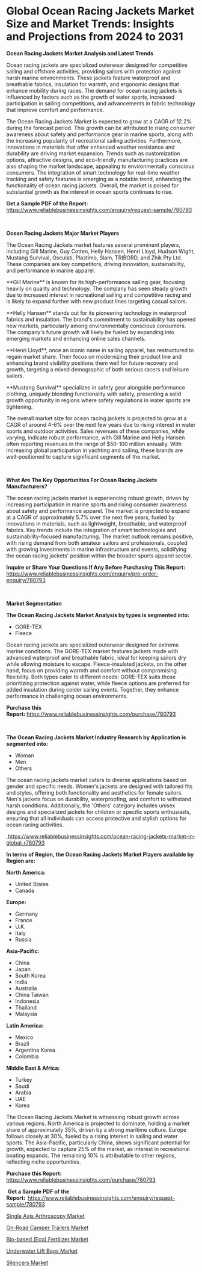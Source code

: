 <p><h1>Global Ocean Racing Jackets Market Size and Market Trends: Insights and Projections from 2024 to 2031</h1></p><p><strong>Ocean Racing Jackets Market Analysis and Latest Trends</strong></p>
<p><p>Ocean racing jackets are specialized outerwear designed for competitive sailing and offshore activities, providing sailors with protection against harsh marine environments. These jackets feature waterproof and breathable fabrics, insulation for warmth, and ergonomic designs that enhance mobility during races. The demand for ocean racing jackets is influenced by factors such as the growth of water sports, increased participation in sailing competitions, and advancements in fabric technology that improve comfort and performance.</p><p>The Ocean Racing Jackets Market is expected to grow at a CAGR of 12.2% during the forecast period. This growth can be attributed to rising consumer awareness about safety and performance gear in marine sports, along with the increasing popularity of recreational sailing activities. Furthermore, innovations in materials that offer enhanced weather resistance and durability are driving market expansion. Trends such as customization options, attractive designs, and eco-friendly manufacturing practices are also shaping the market landscape, appealing to environmentally conscious consumers. The integration of smart technology for real-time weather tracking and safety features is emerging as a notable trend, enhancing the functionality of ocean racing jackets. Overall, the market is poised for substantial growth as the interest in ocean sports continues to rise.</p></p>
<p><strong>Get a Sample PDF of the Report:&nbsp;</strong> <a href="https://www.reliablebusinessinsights.com/enquiry/request-sample/780793?utm_campaign=117&utm_medium=2&utm_source=Github&utm_content=ia&utm_term=15102024&utm_id=ocean-racing-jackets">https://www.reliablebusinessinsights.com/enquiry/request-sample/780793</a></p>
<p>&nbsp;</p>
<p><strong>Ocean Racing Jackets Major Market Players</strong></p>
<p><p>The Ocean Racing Jackets market features several prominent players, including Gill Marine, Guy Cotten, Helly Hansen, Henri Lloyd, Hudson Wight, Mustang Survival, Osculati, Plastimo, Slam, TRIBORD, and Zhik Pty Ltd. These companies are key competitors, driving innovation, sustainability, and performance in marine apparel.</p><p>**Gill Marine** is known for its high-performance sailing gear, focusing heavily on quality and technology. The company has seen steady growth due to increased interest in recreational sailing and competitive racing and is likely to expand further with new product lines targeting casual sailors.</p><p>**Helly Hansen** stands out for its pioneering technology in waterproof fabrics and insulation. The brand's commitment to sustainability has opened new markets, particularly among environmentally conscious consumers. The company's future growth will likely be fueled by expanding into emerging markets and enhancing online sales channels.</p><p>**Henri Lloyd**, once an iconic name in sailing apparel, has restructured to regain market share. Their focus on modernizing their product line and enhancing brand visibility positions them well for future recovery and growth, targeting a mixed demographic of both serious racers and leisure sailors.</p><p>**Mustang Survival** specializes in safety gear alongside performance clothing, uniquely blending functionality with safety, presenting a solid growth opportunity in regions where safety regulations in water sports are tightening.</p><p>The overall market size for ocean racing jackets is projected to grow at a CAGR of around 4-6% over the next few years due to rising interest in water sports and outdoor activities. Sales revenues of these companies, while varying, indicate robust performance, with Gill Marine and Helly Hansen often reporting revenues in the range of $50-100 million annually. With increasing global participation in yachting and sailing, these brands are well-positioned to capture significant segments of the market.</p></p>
<p>&nbsp;</p>
<p><strong>What Are The Key Opportunities For Ocean Racing Jackets Manufacturers?</strong></p>
<p><p>The ocean racing jackets market is experiencing robust growth, driven by increasing participation in marine sports and rising consumer awareness about safety and performance apparel. The market is projected to expand at a CAGR of approximately 5.7% over the next five years, fueled by innovations in materials, such as lightweight, breathable, and waterproof fabrics. Key trends include the integration of smart technologies and sustainability-focused manufacturing. The market outlook remains positive, with rising demand from both amateur sailors and professionals, coupled with growing investments in marine infrastructure and events, solidifying the ocean racing jackets' position within the broader sports apparel sector.</p></p>
<p><strong>Inquire or Share Your Questions If Any Before Purchasing This Report:</strong> <a href="https://www.reliablebusinessinsights.com/enquiry/pre-order-enquiry/780793?utm_campaign=117&utm_medium=2&utm_source=Github&utm_content=ia&utm_term=15102024&utm_id=ocean-racing-jackets">https://www.reliablebusinessinsights.com/enquiry/pre-order-enquiry/780793</a></p>
<p>&nbsp;</p>
<p><strong>Market Segmentation</strong></p>
<p><strong>The Ocean Racing Jackets Market Analysis by types is segmented into:</strong></p>
<p><ul><li>GORE-TEX</li><li>Fleece</li></ul></p>
<p><p>Ocean racing jackets are specialized outerwear designed for extreme marine conditions. The GORE-TEX market features jackets made with advanced waterproof and breathable fabric, ideal for keeping sailors dry while allowing moisture to escape. Fleece-insulated jackets, on the other hand, focus on providing warmth and comfort without compromising flexibility. Both types cater to different needs: GORE-TEX suits those prioritizing protection against water, while fleece options are preferred for added insulation during colder sailing events. Together, they enhance performance in challenging ocean environments.</p></p>
<p><strong>Purchase this Report:&nbsp;</strong><a href="https://www.reliablebusinessinsights.com/purchase/780793?utm_campaign=117&utm_medium=2&utm_source=Github&utm_content=ia&utm_term=15102024&utm_id=ocean-racing-jackets">https://www.reliablebusinessinsights.com/purchase/780793</a></p>
<p>&nbsp;</p>
<p><strong>The Ocean Racing Jackets Market Industry Research by Application is segmented into:</strong></p>
<p><ul><li>Woman</li><li>Men</li><li>Others</li></ul></p>
<p><p>The ocean racing jackets market caters to diverse applications based on gender and specific needs. Women's jackets are designed with tailored fits and styles, offering both functionality and aesthetics for female sailors. Men's jackets focus on durability, waterproofing, and comfort to withstand harsh conditions. Additionally, the 'Others' category includes unisex designs and specialized jackets for children or specific sports enthusiasts, ensuring that all individuals can access protective and stylish options for ocean racing activities.</p></p>
<p><a href="https://www.reliablebusinessinsights.com/ocean-racing-jackets-market-in-global-r780793?utm_campaign=117&utm_medium=2&utm_source=Github&utm_content=ia&utm_term=15102024&utm_id=ocean-racing-jackets">&nbsp;https://www.reliablebusinessinsights.com/ocean-racing-jackets-market-in-global-r780793</a></p>
<p><strong>In terms of Region, the Ocean Racing Jackets Market Players available by Region are:</strong></p>
<p>
    <p> <strong> North America: </strong>
        <ul>
            <li>United States</li>
            <li>Canada</li>
        </ul>
        </p> 
    <p> <strong> Europe: </strong>
        <ul>
            <li>Germany</li>
            <li>France</li>
            <li>U.K.</li>
            <li>Italy</li>
            <li>Russia</li>
        </ul>
        </p> 
    <p> <strong> Asia-Pacific: </strong>
        <ul>
            <li>China</li>
            <li>Japan</li>
            <li>South Korea</li>
            <li>India</li>
            <li>Australia</li>
            <li>China Taiwan</li>
            <li>Indonesia</li>
            <li>Thailand</li>
            <li>Malaysia</li>
        </ul>
        </p> 
    <p> <strong> Latin America: </strong>
        <ul>
            <li>Mexico</li>
            <li>Brazil</li>
            <li>Argentina Korea</li>
            <li>Colombia</li>
        </ul>
        </p> 
    <p> <strong> Middle East & Africa: </strong>
        <ul>
            <li>Turkey</li>
            <li>Saudi</li>
            <li>Arabia</li>
            <li>UAE</li>
            <li>Korea</li>
        </ul>
    </p>
    </p>
<p><p>The Ocean Racing Jackets Market is witnessing robust growth across various regions. North America is projected to dominate, holding a market share of approximately 35%, driven by a strong maritime culture. Europe follows closely at 30%, fueled by a rising interest in sailing and water sports. The Asia-Pacific, particularly China, shows significant potential for growth, expected to capture 25% of the market, as interest in recreational boating expands. The remaining 10% is attributable to other regions, reflecting niche opportunities.</p></p>
<p><strong>Purchase this Report: </strong><a href="https://www.reliablebusinessinsights.com/purchase/780793?utm_campaign=117&utm_medium=2&utm_source=Github&utm_content=ia&utm_term=15102024&utm_id=ocean-racing-jackets">https://www.reliablebusinessinsights.com/purchase/780793</a></p>
<p>&nbsp;<strong>Get a Sample PDF of the Report:&nbsp;&nbsp;</strong><a href="https://www.reliablebusinessinsights.com/enquiry/request-sample/780793?utm_campaign=117&utm_medium=2&utm_source=Github&utm_content=ia&utm_term=15102024&utm_id=ocean-racing-jackets">https://www.reliablebusinessinsights.com/enquiry/request-sample/780793</a></p>
<p><strong></strong></p>
<p><p><a href="https://github.com/avilarotedlowkog/Market-Research-Report-List-1/blob/main/single-axis-arthroscopy-market.md?utm_campaign=117&utm_medium=2&utm_source=Github&utm_content=ia&utm_term=15102024&utm_id=ocean-racing-jackets">Single Axis Arthroscopy Market</a></p><p><a href="https://www.linkedin.com/pulse/key-drivers-on-road-camper-trailers-market-trends-future-outlook-e6n8c?utm_campaign=117&utm_medium=2&utm_source=Github&utm_content=ia&utm_term=15102024&utm_id=ocean-racing-jackets">On-Road Camper Trailers Market</a></p><p><a href="https://www.linkedin.com/pulse/bio-based-eco-fertilizer-market-penetration-strategies-untapped-mfj9e?utm_campaign=117&utm_medium=2&utm_source=Github&utm_content=ia&utm_term=15102024&utm_id=ocean-racing-jackets">Bio-based (Eco) Fertilizer Market</a></p><p><a href="https://issuu.com/reportprime-2/docs/underwater-lift-bags-market-size-20_cd8fac7097b70e?utm_campaign=117&utm_medium=2&utm_source=Github&utm_content=ia&utm_term=15102024&utm_id=ocean-racing-jackets">Underwater Lift Bags Market</a></p><p><a href="https://github.com/fannklhimesu/Market-Research-Report-List-1/blob/main/silencers-market.md?utm_campaign=117&utm_medium=2&utm_source=Github&utm_content=ia&utm_term=15102024&utm_id=ocean-racing-jackets">Silencers Market</a></p></p>